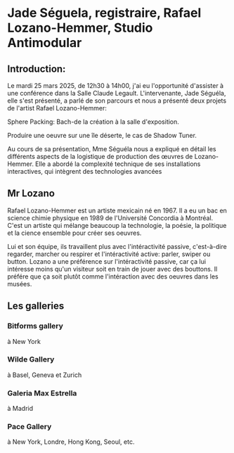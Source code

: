# Jade Séguela, registraire, Rafael Lozano-Hemmer, Studio Antimodular #

## Introduction: ##
Le mardi 25 mars 2025, de 12h30 à 14h00, j'ai eu l'opportunité d'assister à une conférence dans la Salle Claude Legault. L'intervenante, Jade Séguéla, elle s'est présenté, a parlé de son parcours et nous a présenté deux projets de l'artist Rafael Lozano-Hemmer:

Sphere Packing: Bach-de la création à la salle d'exposition.

Produire une oeuvre sur une île déserte, le cas de Shadow Tuner.

Au cours de sa présentation, Mme Séguéla nous a expliqué en détail les différents aspects de la logistique de production des œuvres de Lozano-Hemmer. Elle a abordé la complexité technique de ses installations interactives, qui intègrent des technologies avancées 

## Mr Lozano ##
Rafael Lozano-Hemmer est un artiste mexicain né en 1967. Il a eu un bac en science chimie physique en 1989 de l'Université Concordia à Montréal. C'est un artiste qui mélange beaucoup la technologie, la poésie, la politique et la cience ensemble pour créer ses oeuvres.

Lui et son équipe, ils travaillent plus avec l'intéractivité passive, c'est-à-dire regarder, marcher ou respirer et l'intéractivité active: parler, swiper ou button. Lozano a une préférence sur l'intéractivité passive, car ça lui intéresse moins qu'un visiteur soit en train de jouer avec des bouttons. Il préfére que ça soit plutôt comme l'intéraction avec des oeuvres dans les musées.


## Les galleries ##

### Bitforms gallery ###
à New York
### Wilde Gallery ###
à Basel, Geneva et Zurich
### Galeria Max Estrella ###
à Madrid

### Pace Gallery ###
à New York, Londre, Hong Kong, Seoul, etc.
